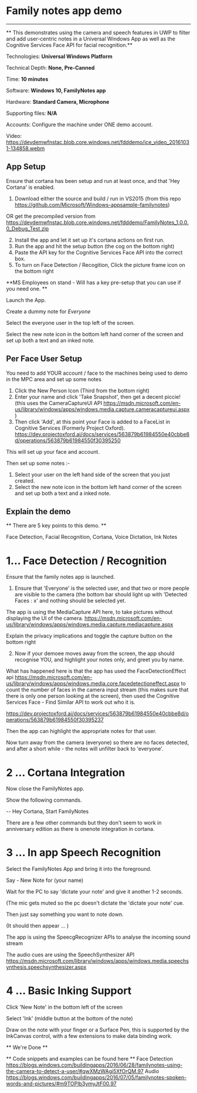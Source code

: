 # Family notes app demo
-------------------------

** This demonstrates using the camera and speech features in UWP to filter and add user-centric notes in a Universal Windows App as well as the Cognitive Services Face API for facial recognition.**

Technologies: **Universal Windows Platform**

Technical Depth: **None, Pre-Canned**

Time: **10 minutes**

Software: **Windows 10, FamilyNotes app**

Hardware: **Standard Camera, Microphone**

Supporting files: **N/A**

Accounts: Configure the machine under ONE demo account.

Video: https://devdemwfnstac.blob.core.windows.net/fdddemo/ice_video_20161031-134858.webm

App Setup
---------

Ensure that cortana has been setup and run at least once, and that 'Hey Cortana' is enabled.

1. Download either the source and build / run in VS2015 (from this repo https://github.com/Microsoft/Windows-appsample-familynotes)

OR get the precompiled version from https://devdemwfnstac.blob.core.windows.net/fdddemo/FamilyNotes_1.0.0.0_Debug_Test.zip

2. Install the app and let it set up it's cortana actions on first run.
3. Run the app and hit the setup button (the cog on the bottom right)
4. Paste the API key for the Cognitive Services Face API into the correct box.
5. To turn on Face Detection / Recogition, Click the picture frame icon on the bottom right

**MS Employees on stand - Will has a key pre-setup that you can use if you need one. **

Launch the App. 

Create a dummy note for *Everyone* 

Select the everyone user in the top left of the screen.

Select the new note icon in the bottom left hand corner of the screen and set up both a text and an inked note.

Per Face User Setup
-------------------
You need to add YOUR account / face to the machines being used to demo in the MPC area and set up some notes

1. Click the New Person Icon (Third from the bottom right)
2. Enter your name and click 'Take Snapshot', then get a decent piccie! (this uses the CameraCaptureUI API https://msdn.microsoft.com/en-us/library/windows/apps/windows.media.capture.cameracaptureui.aspx)
3. Then click 'Add', at this point your Face is added to a FaceList in Cognitive Services (Formerly Project Oxford). https://dev.projectoxford.ai/docs/services/563879b61984550e40cbbe8d/operations/563879b61984550f30395250


This will set up your face and account.

Then set up some notes :- 

1. Select your user on the left hand side of the screen that you just created.
2. Select the new note icon in the bottom left hand corner of the screen and set up both a text and a inked note.


Explain the demo
----------------
** There are 5 key points to this demo. ** 

Face Detection, Facial Recognition, Cortana, Voice Dictation, Ink Notes 

# 1... Face Detection / Recognition 

Ensure that the family notes app is launched.

1. Ensure that 'Everyone' is the selected user, and that two or more people are visible to the camera (the bottom bar should light up with 'Detected Faces : x' and nothing should be selected yet. 

The app is using the MediaCapture API here, to take pictures without displaying the UI of the camera. 
https://msdn.microsoft.com/en-us/library/windows/apps/windows.media.capture.mediacapture.aspx

Explain the privacy implications and toggle the capture button on the bottom right

2. Now if your demoee moves away from the screen, the app should recognise YOU, and highlight your notes only, and greet you by name.

What has happened here is that the app has used the FaceDetectionEffect api https://msdn.microsoft.com/en-us/library/windows/apps/windows.media.core.facedetectioneffect.aspx to count the number of faces in the camera input stream (this makes sure that there is only one person looking at the screen), then used the Cognitive Services Face - Find Similar API to work out who it is. 

https://dev.projectoxford.ai/docs/services/563879b61984550e40cbbe8d/operations/563879b61984550f30395237

Then the app can highlight the appropriate notes for that user.

Now turn away from the camera (everyone) so there are no faces detected, and after a short while - the notes will unfilter back to 'everyone'. 

# 2 ... Cortana Integration

Now close the FamilyNotes app. 

Show the following commands. 

-- Hey Cortana, Start FamilyNotes

There are a few other commands but they don't seem to work in anniversary edition as there is onenote integration in cortana.

# 3 ... In app Speech Recognition

Select the FamilyNotes App and bring it into the foreground. 

Say - New Note for (your name) 

Wait for the PC to say 'dictate your note' and give it another 1-2 seconds.

(The mic gets muted so the pc doesn't dictate the 'dictate your note' cue. 

Then just say something you want to note down. 

(It should then appear ... )

The app is using the SpeecgRecognizer APIs to analyse the incoming sound stream

The audio cues are using the SpeechSynthesizer API https://msdn.microsoft.com/library/windows/apps/windows.media.speechsynthesis.speechsynthesizer.aspx

# 4 ... Basic Inking Support 

Click 'New Note' in the bottom left of the screen

Select 'Ink' (middle button at the bottom of the note) 

Draw on the note with your finger or a Surface Pen, this is supported by the InkCanvas control, with a few extensions to make data binding work.

** We're Done **

** Code snippets and examples can be found here **
Face Detection
https://blogs.windows.com/buildingapps/2016/06/28/familynotes-using-the-camera-to-detect-a-user/#qwXMzWAgi5XfOrQM.97
Audio 
https://blogs.windows.com/buildingapps/2016/07/05/familynotes-spoken-words-and-pictures/#m9TOPIb3ymyJtF00.97
